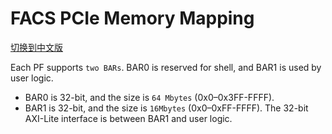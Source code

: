 # FACS PCIe Memory Mapping

[切换到中文版](./pcie_memory_map_cn.md)

Each PF supports `two BARs`. BAR0 is reserved for shell, and BAR1 is used by user logic.
  - BAR0 is 32-bit, and the size is `64 Mbytes` (0x0–0x3FF-FFFF).
  - BAR1 is 32-bit, and the size is `16Mbytes` (0x0–0xFF-FFFF). The 32-bit AXI-Lite interface is between BAR1 and user logic.



